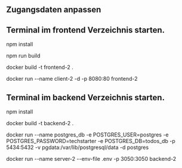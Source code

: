 ## Zugangsdaten anpassen

## Terminal im frontend Verzeichnis starten.

npm install

npm run build

docker build -t frontend-2 .

docker run --name client-2 -d -p 8080:80 frontend-2

## Terminal im backend Verzeichnis starten.

npm install

docker build -t backend-2 .

docker run --name postgres_db -e POSTGRES_USER=postgres -e POSTGRES_PASSWORD=techstarter -e POSTGRES_DB=todos_db -p 5434:5432 -v pgdata:/var/lib/postgresql/data -d postgres

docker run --name server-2 --env-file .env -p 3050:3050 backend-2